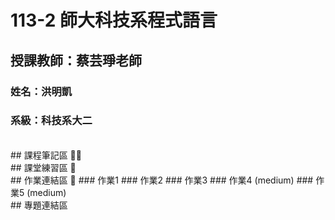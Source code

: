 # 113-2 師大科技系程式語言
## 授課教師：蔡芸琤老師
### 姓名：洪明凱
### 系級：科技系大二
<br/>
## 課程筆記區 ✍🏻
<br/>
## 課堂練習區 📖
<br/>
## 作業連結區 📝
### 作業1
### 作業2
### 作業3
### 作業4 (medium)
### 作業5 (medium)
<br/>
## 專題連結區

